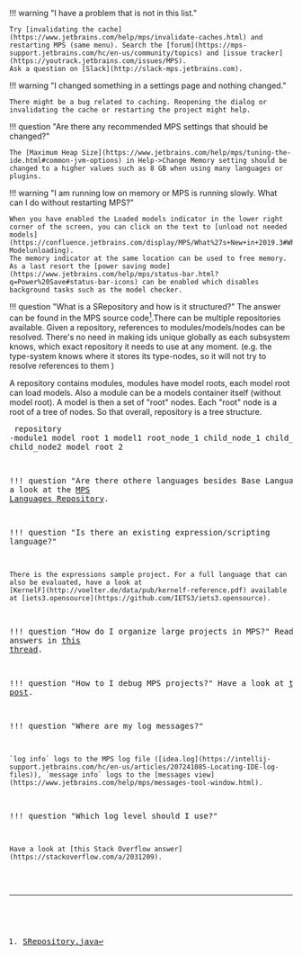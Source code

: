 !!! warning "I have a problem that is not in this list."

    Try [invalidating the cache](https://www.jetbrains.com/help/mps/invalidate-caches.html) and restarting MPS (same menu). Search the [forum](https://mps-support.jetbrains.com/hc/en-us/community/topics) and [issue tracker](https://youtrack.jetbrains.com/issues/MPS). 
    Ask a question on [Slack](http://slack-mps.jetbrains.com).

!!! warning "I changed something in a settings page and nothing changed."

    There might be a bug related to caching. Reopening the dialog or invalidating the cache or restarting the project might help.

!!! question "Are there any recommended MPS settings that should be changed?"

    The [Maximum Heap Size](https://www.jetbrains.com/help/mps/tuning-the-ide.html#common-jvm-options) in Help->Change Memory setting should be changed to a higher values such as 8 GB when using many languages or plugins.

!!! warning "I am running low on memory or MPS is running slowly. What can I do without restarting MPS?"

    When you have enabled the Loaded models indicator in the lower right corner of the screen, you can click on the text to [unload not needed models](https://confluence.jetbrains.com/display/MPS/What%27s+New+in+2019.3#What'sNewin2019.3-Modelunloading).
    The memory indicator at the same location can be used to free memory. As a last resort the [power saving mode](https://www.jetbrains.com/help/mps/status-bar.html?q=Power%20Save#status-bar-icons) can be enabled which disables background tasks such as the model checker.

!!! question "What is a SRepository and how is it structured?"
    The answer can be found in the MPS source code[^1].There can be multiple repositories available. Given a repository, references to modules/models/nodes can be resolved.
    There's no need in making ids unique globally as each subsystem knows, which exact repository it needs to use at any moment.
    (e.g. the type-system knows where it stores its type-nodes, so it will not try to resolve references to them )
    <p/>
    A repository contains modules, modules have model roots, each model root can load models.
    Also a module can be a models container itself (without model root).
    A model is then a set of "root" nodes.
    Each "root" node is a root of a tree of nodes. So that overall, repository is a tree structure.
    <pre>
     repository
     -module1
            model root 1
                model1
                  root_node_1
                    child_node_1
                      child_node_1_1
                    child_node2
            model root 2


!!! question "Are there othere languages besides Base Language?"
    Have a look at the [MPS Languages Repository](https://confluence.jetbrains.com/display/MPS/MPS+Languages+Repository?_ga=2.190406190.441906427.1635067376-1212584208.1633605628).

!!! question "Is there an existing expression/scripting language?"

    There is the expressions sample project. For a full language that can also be evaluated, have a look at
    [KernelF](http://voelter.de/data/pub/kernelf-reference.pdf) available at [iets3.opensource](https://github.com/IETS3/iets3.opensource).

!!! question "How do I organize large projects in MPS?"
    Read the two answers in [this thread](https://mps-support.jetbrains.com/hc/en-us/community/posts/360010373120-How-to-organize-large-projects-in-MPS-).

!!! question "How to I debug MPS projects?"
    Have a look at [this blog post](https://dslfoundry.com/how-to-debug-in-mps/).

!!! question "Where are my log messages?"

    `log info` logs to the MPS log file ([idea.log](https://intellij-support.jetbrains.com/hc/en-us/articles/207241085-Locating-IDE-log-files)), `message info` logs to the [messages view](https://www.jetbrains.com/help/mps/messages-tool-window.html).

!!! question "Which log level should I use?"

    Have a look at [this Stack Overflow answer](https://stackoverflow.com/a/2031209).

[^1]: [SRepository.java](https://github.com/JetBrains/MPS/blob/78a8983d975c3177461ae2553fd253bdc63baab6/core/openapi/source/org/jetbrains/mps/openapi/module/SRepository.java#L24)
